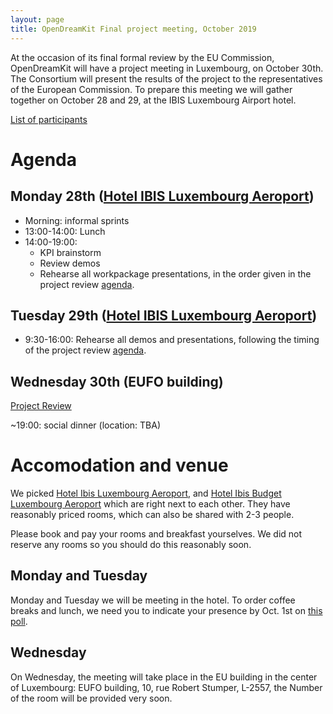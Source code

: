 ```yaml
---
layout: page
title: OpenDreamKit Final project meeting, October 2019
---
```


At the occasion of its final formal review by the EU Commission,
OpenDreamKit will have a project meeting in Luxembourg, on October 30th.
The Consortium will present the results of the project to the representatives 
of the European Commission. To prepare this meeting we will gather together
on October 28 and 29, at the IBIS Luxembourg Airport hotel. 

[List of participants](https://framadate.org/cNHDLjiAdA7xPWxv)

# Agenda

## Monday 28th ([Hotel IBIS Luxembourg Aeroport](https://www.accorhotels.com/gb/hotel-0974-ibis-luxembourg-aeroport/index.shtml))

- Morning: informal sprints
- 13:00-14:00: Lunch
- 14:00-19:00:
  - KPI brainstorm
  - Review demos
  - Rehearse all workpackage presentations, in the order given in the
    project review [agenda](ProjectReview#agenda).

## Tuesday 29th ([Hotel IBIS Luxembourg Aeroport](https://www.accorhotels.com/gb/hotel-0974-ibis-luxembourg-aeroport/index.shtml))

- 9:30-16:00: Rehearse all demos and presentations, following the timing of the
  project review [agenda](ProjectReview#agenda).

## Wednesday 30th (EUFO building)

[Project Review](ProjectReview)

~19:00: social dinner (location: TBA)

# Accomodation and venue

We picked [Hotel Ibis Luxembourg Aeroport](https://www.accorhotels.com/gb/hotel-0974-ibis-luxembourg-aeroport/index.shtml),
and [Hotel Ibis Budget Luxembourg Aeroport](https://www.accorhotels.com/gb/hotel-3579-ibis-budget-luxembourg-aeroport/index.shtml)
which are right next to each other. They have reasonably priced rooms,
which can also be shared with 2-3 people.

Please book and pay your rooms and breakfast yourselves. We
did not reserve any rooms so you should do this reasonably soon.

## Monday and Tuesday

Monday and Tuesday we will be meeting in the hotel. To order coffee
breaks and lunch, we need you to indicate your presence by Oct. 1st on
[this poll](https://framadate.org/cNHDLjiAdA7xPWxv).

## Wednesday

On Wednesday, the meeting will take place in the EU
building in the center of Luxembourg: EUFO building, 10, rue Robert
Stumper, L-2557, the Number of the room will be provided very soon.

